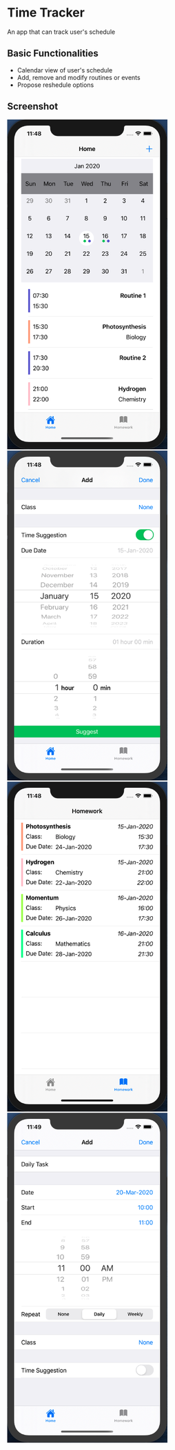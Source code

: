 # Time Tracker
An app that can track user's schedule

## Basic Functionalities
* Calendar view of user's schedule
* Add, remove and modify routines or events
* Propose reshedule options

## Screenshot
![Screenshot](Screenshots/ss1.png)
![Screenshot](Screenshots/ss2.png)
![Screenshot](Screenshots/ss3.png)
![Screenshot](Screenshots/ss4.png)